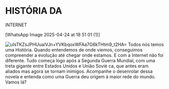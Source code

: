 # HISTÓRIA DA 
INTERNET



[WhatsApp Image 2025-04-24 at 18 51 01 (1)]

![uIsTKZsJPHUuaiVJn+YVKbqoxWFAa7G6kTHtm9_t2HA=](https://github.com/user-attachments/assets/7f5cb602-2fea-4f0e-a3aa-b4d9abb5dc6d)
 Todos nós temos uma História. Quando 
entendemos de onde viemos, conseguimos 
compreender a evolução até chegar onde 
estamos. E com a Internet não foi diferente. 
Tudo começa logo após a Segunda Guerra 
Mundial, com uma treta gigante entre Estados 
Unidos e União Sovié ca, que antes eram 
aliados mas agora se tornam inimigos. 
Acompanhe o desenrolar dessa novela e 
entenda como uma Guerra deu origem à maior 
rede do mundo. Vamos lá?
